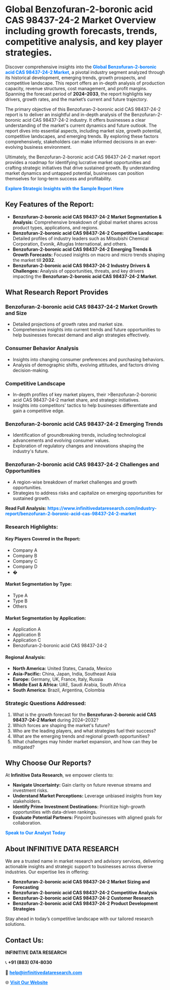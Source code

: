 <h1>Global Benzofuran-2-boronic acid CAS 98437-24-2 Market Overview including growth forecasts, trends, competitive analysis, and key player strategies.</h1>
<p>
Discover comprehensive insights into the 
<a href="https://www.infinitivedataresearch.com/industry-report/benzofuran-2-boronic-acid-cas-98437-24-2-market" rel="dofollow" style="color: #007BFF; text-decoration: none;"><strong>Global Benzofuran-2-boronic acid CAS 98437-24-2 Market</strong></a>, a pivotal industry segment analyzed through its historical development, emerging trends, growth prospects, and competitive landscape. This report offers an in-depth analysis of production capacity, revenue structures, cost management, and profit margins. Spanning the forecast period of <strong>2024–2033</strong>, the report highlights key drivers, growth rates, and the market’s current and future trajectory.
</p>
<p>
The primary objective of this Benzofuran-2-boronic acid CAS 98437-24-2 report is to deliver an insightful and in-depth analysis of the Benzofuran-2-boronic acid CAS 98437-24-2 industry. It offers businesses a clear understanding of the market's current dynamics and future outlook. The report dives into essential aspects, including market size, growth potential, competitive landscapes, and emerging trends. By exploring these factors comprehensively, stakeholders can make informed decisions in an ever-evolving business environment.
</p>
<p>
Ultimately, the Benzofuran-2-boronic acid CAS 98437-24-2 market report provides a roadmap for identifying lucrative market opportunities and crafting strategic initiatives that drive sustained growth. By understanding market dynamics and untapped potential, businesses can position themselves for long-term success and profitability.
</p>
<p>
<a href="https://www.infinitivedataresearch.com/request-sample/reportId=103976" style="color: #007BFF; text-decoration: none;"><strong>Explore Strategic Insights with the Sample Report Here</strong></a>
</p>

<h2>Key Features of the Report:</h2>
<ul>
<li><strong>Benzofuran-2-boronic acid CAS 98437-24-2 Market Segmentation & Analysis:</strong> Comprehensive breakdown of global market shares across product types, applications, and regions.</li>
<li><strong>Benzofuran-2-boronic acid CAS 98437-24-2 Competitive Landscape:</strong> Detailed profiles of industry leaders such as Mitsubishi Chemical Corporation, Evonik, Altuglas International, and others.</li>
<li><strong>Benzofuran-2-boronic acid CAS 98437-24-2 Emerging Trends & Growth Forecasts:</strong> Focused insights on macro and micro trends shaping the market till <strong>2032</strong>.</li>
<li><strong>Benzofuran-2-boronic acid CAS 98437-24-2 Industry Drivers & Challenges:</strong> Analysis of opportunities, threats, and key drivers impacting the <strong>Benzofuran-2-boronic acid CAS 98437-24-2 Market</strong>.</li>
</ul>

<h2>What Research Report Provides</h2>
<h3>Benzofuran-2-boronic acid CAS 98437-24-2 Market Growth and Size</h3>
<ul>
<li>Detailed projections of growth rates and market size.</li>
<li>Comprehensive insights into current trends and future opportunities to help businesses forecast demand and align strategies effectively.</li>
</ul>

<h3>Consumer Behavior Analysis</h3>
<ul>
<li>Insights into changing consumer preferences and purchasing behaviors.</li>
<li>Analysis of demographic shifts, evolving attitudes, and factors driving decision-making.</li>
</ul>

<h3>Competitive Landscape</h3>
<ul>
<li>In-depth profiles of key market players, their >Benzofuran-2-boronic acid CAS 98437-24-2 market share, and strategic initiatives.</li>
<li>Insights into competitors' tactics to help businesses differentiate and gain a competitive edge.</li>
</ul>

<h3>Benzofuran-2-boronic acid CAS 98437-24-2 Emerging Trends</h3>
<ul>
<li>Identification of groundbreaking trends, including technological advancements and evolving consumer values.</li>
<li>Exploration of regulatory changes and innovations shaping the industry's future.</li>
</ul>

<h3>Benzofuran-2-boronic acid CAS 98437-24-2 Challenges and Opportunities</h3>
<ul>
<li>A region-wise breakdown of market challenges and growth opportunities.</li>
<li>Strategies to address risks and capitalize on emerging opportunities for sustained growth.</li>
</ul>
<p><strong>Read Full Analysis:</strong> <a href="https://www.infinitivedataresearch.com/industry-report/benzofuran-2-boronic-acid-cas-98437-24-2-market" rel="dofollow" style="color: #007BFF; text-decoration: none;"><strong>https://www.infinitivedataresearch.com/industry-report/benzofuran-2-boronic-acid-cas-98437-24-2-market</strong></a></p>
<h3>Research Highlights:</h3>
<h4>Key Players Covered in the Report:</h4>
<ul><li>Company A</li><li>Company B</li><li>Company C</li><li>Company D</li><li>�</li></ul>
<h4>Market Segmentation by Type:</h4>
<ul><li>Type A</li><li>Type B</li><li>Others</li></ul>
<h4>Market Segmentation by Application:</h4>
<ul><li>Application A</li><li>Application B</li><li>Application C</li><li>Benzofuran-2-boronic acid CAS 98437-24-2</li></ul>

<h4>Regional Analysis:</h4>
<ul>
<li><strong>North America:</strong> United States, Canada, Mexico</li>
<li><strong>Asia-Pacific:</strong> China, Japan, India, Southeast Asia</li>
<li><strong>Europe:</strong> Germany, UK, France, Italy, Russia</li>
<li><strong>Middle East & Africa:</strong> UAE, Saudi Arabia, South Africa</li>
<li><strong>South America:</strong> Brazil, Argentina, Colombia</li>
</ul>

<h3>Strategic Questions Addressed:</h3>
<ol>
<li>What is the growth forecast for the <strong>Benzofuran-2-boronic acid CAS 98437-24-2 Market</strong> during 2024–2032?</li>
<li>Which forces are shaping the market's future?</li>
<li>Who are the leading players, and what strategies fuel their success?</li>
<li>What are the emerging trends and regional growth opportunities?</li>
<li>What challenges may hinder market expansion, and how can they be mitigated?</li>
</ol>

<h2>Why Choose Our Reports?</h2>
<p>At <strong>Infinitive Data Research</strong>, we empower clients to:</p>
<ul>
<li><strong>Navigate Uncertainty:</strong> Gain clarity on future revenue streams and investment risks.</li>
<li><strong>Understand Market Perceptions:</strong> Leverage unbiased insights from key stakeholders.</li>
<li><strong>Identify Prime Investment Destinations:</strong> Prioritize high-growth opportunities with data-driven rankings.</li>
<li><strong>Evaluate Potential Partners:</strong> Pinpoint businesses with aligned goals for collaboration.</li>
</ul>
<p><a href="https://www.infinitivedataresearch.com/industry-report/benzofuran-2-boronic-acid-cas-98437-24-2-market" rel="dofollow" style="color: #007BFF; text-decoration: none;"><strong>Speak to Our Analyst Today</strong></a></p>

<h2>About INFINITIVE DATA RESEARCH</h2>
<p>We are a trusted name in market research and advisory services, delivering actionable insights and strategic support to businesses across diverse industries. Our expertise lies in offering:</p>
<ul>
<li><strong>Benzofuran-2-boronic acid CAS 98437-24-2 Market Sizing and Forecasting</strong></li>
<li><strong>Benzofuran-2-boronic acid CAS 98437-24-2 Competitive Analysis</strong></li>
<li><strong>Benzofuran-2-boronic acid CAS 98437-24-2 Customer Research</strong></li>
<li><strong>Benzofuran-2-boronic acid CAS 98437-24-2 Product Development Strategies</strong></li>
</ul>
<p>Stay ahead in today’s competitive landscape with our tailored research solutions.</p>

<h2>Contact Us:</h2>
<p><strong>INFINITIVE DATA RESEARCH</strong></p>
<p>📞 <strong>+91 (883) 074-8030</strong></p>
<p>📧 <strong><a href="mailto:help@infinitivedataresearch.com" style="color: #007BFF;">help@infinitivedataresearch.com</a></strong></p>
<p>🌐 <strong><a href="https://www.infinitivedataresearch.com" rel="dofollow" style="color: #007BFF;">Visit Our Website</a></strong></p>